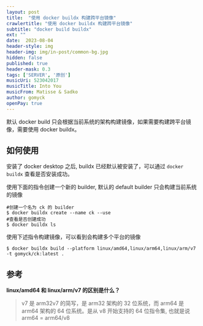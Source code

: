 ```yaml
---
layout: post
title:  "使用 docker buildx 构建跨平台镜像"
crawlertitle: "使用 docker buildx 构建跨平台镜像"
subtitle: "docker build buildx"
ext: ""
date:  2023-08-04
header-style: img
header-img: img/in-post/common-bg.jpg
hidden: false
published: true
header-mask: 0.3
tags: ['SERVER', '原创']
musicUri: 523042017
musicTitle: Into You
musicFrom: Matisse & Sadko
author: gomyck
openPay: true
---
```


默认 docker build 只会根据当前系统的架构构建镜像，如果需要构建跨平台镜像，需要使用 docker buildx。

## 如何使用

安装了 docker desktop 之后, buildx 已经默认被安装了，可以通过 `docker buildx` 查看是否安装成功。

使用下面的指令创建一个新的 builder, 默认的 default builder 只会构建当前系统的镜像
```shell
#创建一个名为 ck 的 builder
$ docker buildx create --name ck --use
#查看是否创建成功
$ docker buildx ls
```

使用下述指令构建镜像，可以看到会构建多个平台的镜像
```shell
$ docker buildx build --platform linux/amd64,linux/arm64,linux/arm/v7 -t gomyck/ck:latest .
```

## 参考

**linux/amd64 和 linux/arm/v7 的区别是什么？**

> v7 是 arm32v7 的简写，是 arm32 架构的 32 位系统，而 arm64 是 arm64 架构的 64 位系统。是从 v8 开始支持的 64 位指令集, 也就是说  arm64 = arm64/v8
